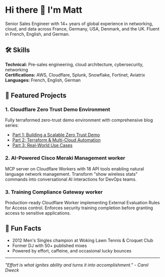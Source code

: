 # Hi there 👋 I'm Matt

Senior Sales Engineer with 14+ years of global experience in networking, cloud, and data across France, Germany, USA, Denmark, and the UK. Fluent in French, English, and German.

## 🛠️ Skills
**Technical:** Pre-sales engineering, cloud architecture, cybersecurity, networking  
**Certifications:** AWS, Cloudflare, Splunk, Snowflake, Fortinet, Aviatrix  
**Languages:** French, English, German  

## 🚀 Featured Projects

### **1. Cloudflare Zero Trust Demo Environment**
Fully terraformed zero-trust demo environment with comprehensive blog series:
- [Part 1: Building a Scalable Zero Trust Demo](https://www.linkedin.com/pulse/building-scalable-zero-trust-demo-environment-part-1-charpentier-ntgoe/)
- [Part 2: Terraform & Multi-Cloud Automation](https://www.linkedin.com/pulse/automating-cloudflare-zero-trust-scale-terraform-part-charpentier-ova1e/)
- [Part 3: Real-World Use Cases](https://www.linkedin.com/pulse/zero-trust-real-world-scenarios-use-cases-extensions-part-matthieu-t5qee/)

### **2. AI-Powered Cisco Meraki Management worker**
MCP server on Cloudflare Workers with 18 API tools enabling natural language network management. Transform "show wireless stats" commands into conversational AI interactions for DevOps teams.

### **3. Training Compliance Gateway worker**
Production-ready Cloudflare Worker implementing External Evaluation Rules for Access control. Enforces security training completion before granting access to sensitive applications.

## 🎾 Fun Facts
- 2012 Men's Singles champion at Woking Lawn Tennis & Croquet Club
- Former DJ with 50+ published mixes
- Powered by effort, caffeine, and occasional lucky bounces

---
*"Effort is what ignites ability and turns it into accomplishment." - Carol Dweck*
